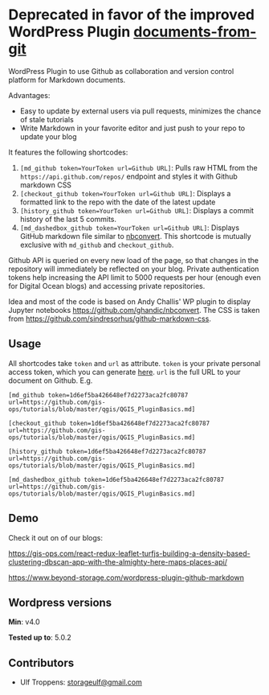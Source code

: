 # Deprecated in favor of the improved WordPress Plugin [documents-from-git](https://wordpress.org/plugins/documents-from-git/)

WordPress Plugin to use Github as collaboration and version control platform for Markdown documents.

Advantages:

- Easy to update by external users via pull requests, minimizes the chance of stale tutorials
- Write Markdown in your favorite editor and just push to your repo to update your blog

It features the following shortcodes:

1. `[md_github token=YourToken url=Github URL]`: Pulls raw HTML from the `https://api.github.com/repos/` endpoint and styles it with Github markdown CSS
2. `[checkout_github token=YourToken url=Github URL]`: Displays a formatted link to the repo with the date of the latest update
3. `[history_github token=YourToken url=Github URL]`: Displays a commit history of the last 5 commits.
4. `[md_dashedbox_github token=YourToken url=Github URL]`: Displays GitHub markdown file similar to [nbconvert](https://github.com/ghandic/nbconvert). This shortcode is mutually exclusive with `md_github` and `checkout_github`.

Github API is queried on every new load of the page, so that changes in the repository will immediately be reflected on your blog. Private authentication tokens help increasing the API limit to 5000 requests per hour (enough even for Digital Ocean blogs) and accessing private repositories.

Idea and most of the code is based on Andy Challis' WP plugin to display Jupyter notebooks https://github.com/ghandic/nbconvert. The CSS is taken from https://github.com/sindresorhus/github-markdown-css.

## Usage

All shortcodes take `token` and `url` as attribute. `token` is your private personal access token, which you can generate [here](https://github.com/settings/developers). `url` is the full URL to your document on Github. E.g.

`[md_github token=1d6ef5ba426648ef7d2273aca2fc80787 url=https://github.com/gis-ops/tutorials/blob/master/qgis/QGIS_PluginBasics.md]`

`[checkout_github token=1d6ef5ba426648ef7d2273aca2fc80787 url=https://github.com/gis-ops/tutorials/blob/master/qgis/QGIS_PluginBasics.md]`

`[history_github token=1d6ef5ba426648ef7d2273aca2fc80787 url=https://github.com/gis-ops/tutorials/blob/master/qgis/QGIS_PluginBasics.md]`

`[md_dashedbox_github token=1d6ef5ba426648ef7d2273aca2fc80787 url=https://github.com/gis-ops/tutorials/blob/master/qgis/QGIS_PluginBasics.md]`

## Demo

Check it out on of our blogs:

https://gis-ops.com/react-redux-leaflet-turfjs-building-a-density-based-clustering-dbscan-app-with-the-almighty-here-maps-places-api/

https://www.beyond-storage.com/wordpress-plugin-github-markdown

## Wordpress versions

**Min**: v4.0

**Tested up to**: 5.0.2


## Contributors
- Ulf Troppens: storageulf@gmail.com
